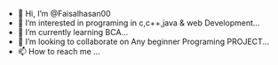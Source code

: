 - 👋 Hi, I’m @Faisalhasan00
- 👀 I’m interested in programing in c,c++,java & web Development...
- 🌱 I’m currently learning BCA...
- 💞️ I’m looking to collaborate on Any  beginner Programing  PROJECT...
- 📫 How to reach me ...

<!---
Faisal087/Faisal087 is a ✨ special ✨ repository because its `README.md` (this file) appears on your GitHub profile.
You can click the Preview link to take a look at your changes.
--->
